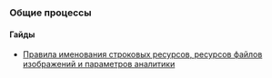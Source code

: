 ### Общие процессы

#### Гайды
- [Правила именования строковых ресурсов, ресурсов файлов изображений и параметров аналитики](/processes/Strings-And-Images-Naming-Rules.md)
